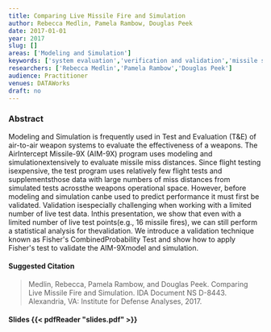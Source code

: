```yaml
---
title: Comparing Live Missile Fire and Simulation
author: Rebecca Medlin, Pamela Rambow, Douglas Peek
date: 2017-01-01
year: 2017
slug: []
areas: ['Modeling and Simulation']
keywords: ['system evaluation','verification and validation','missile simulation']
researchers: ['Rebecca Medlin','Pamela Rambow','Douglas Peek']
audience: Practitioner
venues: DATAWorks
draft: no
---
```




### Abstract
Modeling and Simulation is frequently used in Test and Evaluation (T&E) of air-to-air weapon systems to evaluate the effectiveness of a weapons. The AirIntercept Missile-9X (AIM-9X) program uses modeling and simulationextensively to evaluate missile miss distances. Since flight testing isexpensive, the test program uses relatively few flight tests and supplementsthose data with large numbers of miss distances from simulated tests acrossthe weapons operational space. However, before modeling and simulation canbe used to predict performance it must first be validated. Validation isespecially challenging when working with a limited number of live test data. Inthis presentation, we show that even with a limited number of live test points(e.g., 16 missile fires), we can still perform a statistical analysis for thevalidation. We introduce a validation technique known as Fisher's CombinedProbability Test and show how to apply Fisher's test to validate the AIM-9Xmodel and simulation.

#### Suggested Citation
> Medlin, Rebecca, Pamela Rambow, and Douglas Peek. Comparing Live Missile Fire and Simulation. IDA Document NS D-8443. Alexandria, VA: Institute for Defense Analyses, 2017.

#### Slides {{< pdfReader "slides.pdf" >}}




